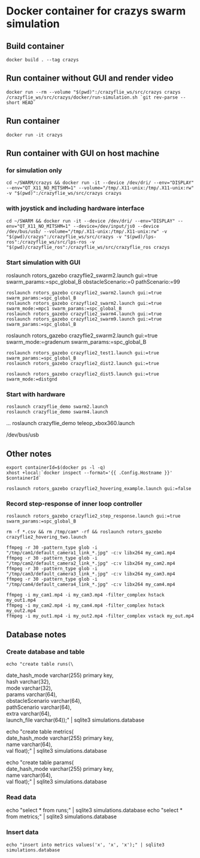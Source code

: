 # Docker container for crazys swarm simulation

## Build container
	docker build . --tag crazys

## Run container without GUI and render video
	docker run --rm --volume "$(pwd)":/crazyflie_ws/src/crazys crazys /crazyflie_ws/src/crazys/docker/run-simulation.sh `git rev-parse --short HEAD`

## Run container
	docker run -it crazys

## Run container with GUI on host machine
### for simulation only
	cd ~/SWARM/crazys && docker run -it --device /dev/dri/ --env="DISPLAY" --env="QT_X11_NO_MITSHM=1" --volume="/tmp/.X11-unix:/tmp/.X11-unix:rw" -v "$(pwd)":/crazyflie_ws/src/crazys crazys

### with joystick and including hardware interface
	cd ~/SWARM && docker run -it --device /dev/dri/ --env="DISPLAY" --env="QT_X11_NO_MITSHM=1" --device=/dev/input/js0 --device /dev/bus/usb/ --volume="/tmp/.X11-unix:/tmp/.X11-unix:rw" -v "$(pwd)/crazys":/crazyflie_ws/src/crazys -v "$(pwd)/lps-ros":/crazyflie_ws/src/lps-ros -v "$(pwd)/crazyflie_ros":/crazyflie_ws/src/crazyflie_ros crazys

### Start simulation with GUI
  roslaunch rotors_gazebo crazyflie2_swarm2.launch gui:=true swarm_params:=spc_global_B obstacleScenario:=0 pathScenario:=99

	roslaunch rotors_gazebo crazyflie2_swarm2.launch gui:=true swarm_params:=spc_global_B
	roslaunch rotors_gazebo crazyflie2_swarm2.launch gui:=true swarm_mode:=mpc1 swarm_params:=spc_global_B
	roslaunch rotors_gazebo crazyflie2_swarm4.launch gui:=true
	roslaunch rotors_gazebo crazyflie2_swarm9.launch gui:=true swarm_params:=spc_global_B

  roslaunch rotors_gazebo crazyflie2_swarm2.launch gui:=true swarm_mode:=gradenum swarm_params:=spc_global_B

	roslaunch rotors_gazebo crazyflie2_test1.launch gui:=true swarm_params:=spc_global_B
	roslaunch rotors_gazebo crazyflie2_dist2.launch gui:=true

	roslaunch rotors_gazebo crazyflie2_dist5.launch gui:=true swarm_mode:=distgnd

### Start with hardware
	roslaunch crazyflie_demo swarm2.launch
	roslaunch crazyflie_demo swarm4.launch
  ...
	roslaunch crazyflie_demo teleop_xbox360.launch

/dev/bus/usb

## Other notes
	export containerId=$(docker ps -l -q)
	xhost +local:`docker inspect --format='{{ .Config.Hostname }}' $containerId`

	roslaunch rotors_gazebo crazyflie2_hovering_example.launch gui:=false

### Record step-response of inner loop controller
	roslaunch rotors_gazebo crazyflie2_step_response.launch gui:=true swarm_params:=spc_global_B

	rm -f *.csv && rm /tmp/cam* -rf && roslaunch rotors_gazebo crazyflie2_hovering_two.launch

	ffmpeg -r 30 -pattern_type glob -i "/tmp/cam1/default_camera1_link_*.jpg" -c:v libx264 my_cam1.mp4
	ffmpeg -r 30 -pattern_type glob -i "/tmp/cam2/default_camera2_link_*.jpg" -c:v libx264 my_cam2.mp4
	ffmpeg -r 30 -pattern_type glob -i "/tmp/cam3/default_camera3_link_*.jpg" -c:v libx264 my_cam3.mp4
	ffmpeg -r 30 -pattern_type glob -i "/tmp/cam4/default_camera4_link_*.jpg" -c:v libx264 my_cam4.mp4

	ffmpeg -i my_cam1.mp4 -i my_cam3.mp4 -filter_complex hstack my_out1.mp4
	ffmpeg -i my_cam2.mp4 -i my_cam4.mp4 -filter_complex hstack my_out2.mp4
	ffmpeg -i my_out1.mp4 -i my_out2.mp4 -filter_complex vstack my_out.mp4

## Database notes

### Create database and table

	echo "create table runs(\
date_hash_mode varchar(255) primary key, \
hash varchar(32), \
mode varchar(32), \
params varchar(64), \
obstacleScenario varchar(64), \
pathScenario varchar(64), \
extra varchar(64), \
launch_file varchar(64));" | sqlite3 simulations.database

echo "create table metrics(\
date_hash_mode varchar(255) primary key, \
name varchar(64), \
val float);" | sqlite3 simulations.database

echo "create table params(\
date_hash_mode varchar(255) primary key, \
name varchar(64), \
val float);" | sqlite3 simulations.database

### Read data
echo "select * from runs;" | sqlite3 simulations.database
echo "select * from metrics;" | sqlite3 simulations.database

### Insert data
	echo "insert into metrics values('x', 'x', 'x');" | sqlite3 simulations.database
